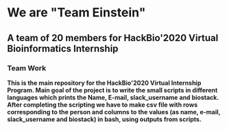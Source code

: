 # We are "Team Einstein"
## A team of 20 members for HackBio'2020 Virtual Bioinformatics Internship

### Team Work
**This is the main repository for the HackBio'2020 Virtual Internship Program. Main goal of the project is to write the small scripts in different languages which prints the Name, E-mail, slack_username and biostack. After completing the scripting we have to make csv file with rows corresponding to the person and columns to the values (as name, e-mail, slack_username and biostack) in bash, using outputs from scripts.**

